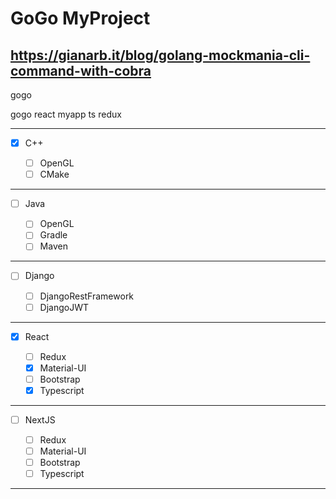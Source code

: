 # GoGo MyProject
https://gianarb.it/blog/golang-mockmania-cli-command-with-cobra
---

gogo <type> <appname> <flags>

gogo react myapp ts redux

---

- [x] C++

  - [ ] OpenGL
  - [ ] CMake

---

- [ ] Java

  - [ ] OpenGL
  - [ ] Gradle
  - [ ] Maven

---

- [ ] Django

  - [ ] DjangoRestFramework
  - [ ] DjangoJWT

---

- [x] React

  - [ ] Redux
  - [x] Material-UI
  - [ ] Bootstrap
  - [x] Typescript

---

- [ ] NextJS

  - [ ] Redux
  - [ ] Material-UI
  - [ ] Bootstrap
  - [ ] Typescript

---
